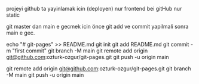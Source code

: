 projeyi github ta yayinlamak icin (deployen)
nur frontend bei gitHub nur static 

git master dan main e gecmek icin önce git add ve commit yapilmali sonra main e gec.


echo "# git-pages" >> README.md
git init
git add README.md
git commit -m "first commit"
git branch -M main
git remote add origin git@github.com:ozturk-ozgur/git-pages.git
git push -u origin main


git remote add origin git@github.com:ozturk-ozgur/git-pages.git
git branch -M main
git push -u origin main